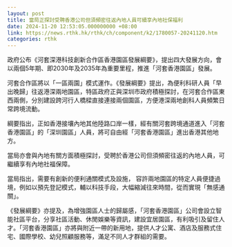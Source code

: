 ```yaml
---
layout: post
title: 當局正探討受聘香港公司但須頻密往返內地人員可續享內地社保福利
date: 2024-11-20 12:53:05.000000000 +08:00
link: https://news.rthk.hk/rthk/ch/component/k2/1780057-20241120.htm
categories: rthk
---
```


政府公布《河套深港科技創新合作區香港園區發展綱要》，提出四大發展方向，會以兩個5年期、即2030年及2035年為重要里程，推進「河套香港園區」發展。

河套合作區將以「一區兩園」模式運作。《發展綱要》提出，為便利科研人員「早出晚歸」往返港深兩地園區，特區政府正與深圳市政府積極探討，在河套合作區東西兩側，分別建設跨河行人橋樑直接連接兩個園區，方便港深兩地創科人員頻繁日常跨境流動。

綱要指出，正如香港接壤內地其他陸路口岸一樣，經有關河套跨境通道進入「河套香港園區」的「深圳園區」人員，將可自由經「河套香港園區」進出香港其他地方。

當局亦會與內地有關方面積極探討，受聘於香港公司但須頻密往返的內地人員，可繼續享有內地社福保障。

當局指出，需要有創新的便利通關模式及設施， 容許兩地園區的特定人員便捷過境，例如以預先登記模式，輔以科技手段，大幅縮減往來時間，從而實現「無感通關」。

《發展綱要》亦提及，為增強園區人士的歸屬感，「河套香港園區」公司會設立智能社區平台，分享社區活動、休閒娛樂等資訊，建設宜居園區，有利吸引及留住人才。「河套香港園區」亦將與附近一帶的新用地，提供人才公寓、酒店及服務式住宅、國際學校、幼兒照顧服務等，滿足不同人才群組的需要。
